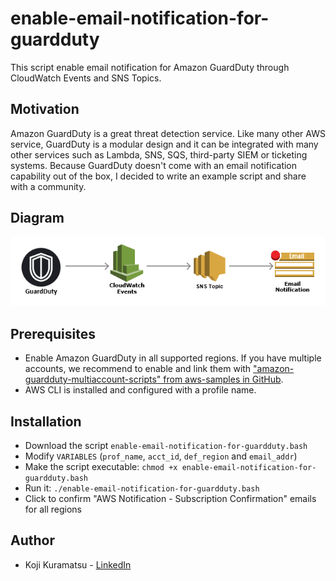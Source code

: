 # enable-email-notification-for-guardduty
This script enable email notification for Amazon GuardDuty through CloudWatch Events and SNS Topics.

## Motivation
Amazon GuardDuty is a great threat detection service.  Like many other AWS service, GuardDuty is a modular design and it can be integrated with many other services such as Lambda, SNS, SQS, third-party SIEM or ticketing systems.  Because GuardDuty doesn't come with an email notification capability out of the box, I decided to write an example script and share with a community.

## Diagram
![Diagram](diagram.png)

## Prerequisites
* Enable Amazon GuardDuty in all supported regions.  If you have multiple accounts, we recommend to enable and link them with ["amazon-guardduty-multiaccount-scripts" from aws-samples in GitHub](https://github.com/aws-samples/amazon-guardduty-multiaccount-scripts).
* AWS CLI is installed and configured with a profile name.

## Installation
* Download the script `enable-email-notification-for-guardduty.bash`
* Modify `VARIABLES` (`prof_name`, `acct_id`, `def_region` and `email_addr`)
* Make the script executable: `chmod +x enable-email-notification-for-guardduty.bash`
* Run it: `./enable-email-notification-for-guardduty.bash`
* Click to confirm "AWS Notification - Subscription Confirmation" emails for all regions

## Author
* Koji Kuramatsu - [LinkedIn](https://www.linkedin.com/in/kuramatsu)
